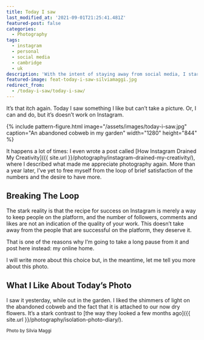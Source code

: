 ```yaml
---
title: Today I saw
last_modified_at: '2021-09-01T21:25:41.481Z'
featured-post: false
categories:
  - Photography
tags:
  - instagram
  - personal
  - social media
  - cambridge
  - uk
description: 'With the intent of staying away from social media, I started "Today I Saw", a series where I post one photo and a few thoughts about it.'
featured-image: feat-today-i-saw-silviamaggi.jpg
redirect_from:
  - /today-i-saw/today-i-saw/
---
```

<p class="lead">It’s that itch again. Today I saw something I like but can’t take a picture. Or, I can and do, but it’s doesn’t work on Instagram.</p>

<!--more-->

{% include pattern-figure.html image="/assets/images/today-i-saw.jpg" caption="An abandoned cobweb in my garden" width="1280" height="844" %}

It happens a lot of times: I even wrote a post called [How Instagram Drained My Creativity]({{ site.url }}/photography/instagram-drained-my-creativity/), where I described what made me appreciate photography again. More than a year later, I’ve yet to free myself from the loop of brief satisfaction of the numbers and the desire to have more.

## Breaking The Loop

The stark reality is that the recipe for success on Instagram is merely a way to keep people on the platform, and the number of followers, comments and likes are not an indication of the quality of your work. This doesn’t take away from the people that are successful on the platform, they deserve it.

That is one of the reasons why I’m going to take a long pause from it and post here instead: my online home.

I will write more about this choice but, in the meantime, let me tell you more about this photo.

## What I Like About Today’s Photo

I saw it yesterday, while out in the garden. I liked the shimmers of light on the abandoned cobweb and the fact that it is attached to our now dry flowers. It’s a stark contrast to [the way they looked a few months ago]({{ site.url }}/photography/isolation-photo-diary/).

<small>Photo by Silvia Maggi</small>

